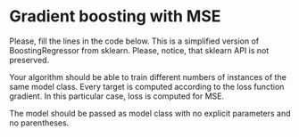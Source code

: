 # Gradient boosting with MSE

Please, fill the lines in the code below. This is a simplified version of BoostingRegressor from sklearn. Please, notice, that sklearn API is not preserved.

Your algorithm should be able to train different numbers of instances of the same model class. Every target is computed according to the loss function gradient. In this particular case, loss is computed for MSE.

The model should be passed as model class with no explicit parameters and no parentheses.
